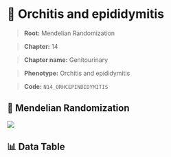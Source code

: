 # 🧪 Orchitis and epididymitis

> **Root:** Mendelian Randomization

> **Chapter:** 14  

> **Chapter name:** Genitourinary

> **Phenotype:** Orchitis and epididymitis  

> **Code:** `N14_ORHCEPINDIDYMITIS`

## 🧬 Mendelian Randomization  

<img src="/MR/Figures/Forward/N14_ORHCEPINDIDYMITIS.png"/>

## 📊 Data Table

<CsvTableMRF src="/MR/Data/Forward/N14_ORHCEPINDIDYMITIS.csv"/>
